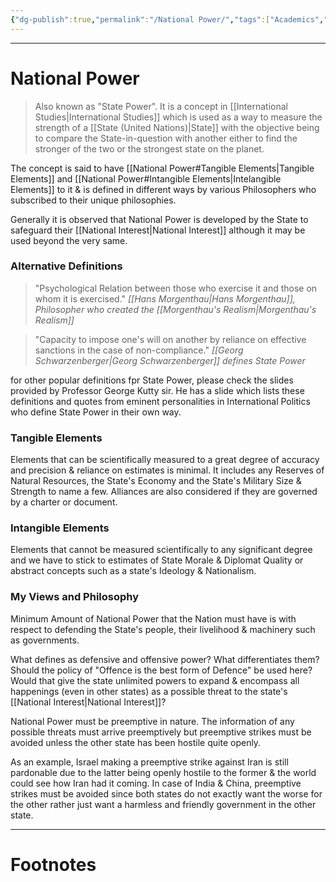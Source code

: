 ```yaml
---
{"dg-publish":true,"permalink":"/National Power/","tags":["Academics","politics"]}
---
```



---
# National Power
> Also known as "State Power".
> It is a concept in [[International Studies\|International Studies]] which is used as a way to measure the strength of a [[State (United Nations)\|State]] with the objective being to compare the State-in-question with another either to find the stronger of the two or the strongest state on the planet.

The concept is said to have [[National Power#Tangible Elements\|Tangible Elements]] and [[National Power#Intangible Elements\|Intelangible Elements]] to it & is defined in different ways by various Philosophers who subscribed to their unique philosophies.

Generally it is observed that National Power is developed by the State to safeguard their [[National Interest\|National Interest]] although it may be used beyond the very same.

### Alternative Definitions
> "Psychological Relation between those who exercise it and those on whom it is exercised."
> *[[Hans Morgenthau\|Hans Morgenthau]], Philosopher who created the [[Morgenthau's Realism\|Morgenthau's Realism]]*

> "Capacity to impose one's will on another by reliance on effective sanctions in the case of non-compliance."
> *[[Georg Schwarzenberger\|Georg Schwarzenberger]] defines State Power*

for other popular definitions fpr State Power, please check the slides provided by Professor George Kutty sir. He has a slide which lists these definitions and quotes from eminent personalities in International Politics who define State Power in their own way.
### Tangible Elements
Elements that can be scientifically measured to a great degree of accuracy and precision & reliance on estimates is minimal.
It includes any Reserves of Natural Resources, the State's Economy and the State's Military Size & Strength to name a few. Alliances are also considered if they are governed by a charter or document.

### Intangible Elements
Elements that cannot be measured scientifically to any significant degree and we have to stick to estimates of State Morale & Diplomat Quality or abstract concepts such as a state's Ideology & Nationalism. 

### My Views and Philosophy
Minimum Amount of National Power that the Nation must have is with respect to defending the State's people, their livelihood & machinery such as governments.

What defines as defensive and offensive power? What differentiates them? Should the policy of "Offence is the best form of Defence" be used here? Would that give the state unlimited powers to expand & encompass all happenings (even in other states) as a possible threat to the state's [[National Interest\|National Interest]]?

National Power must be preemptive in nature. The information of any possible threats must arrive preemptively but preemptive strikes must be avoided unless the other state has been hostile quite openly.

As an example, Israel making a preemptive strike against Iran is still pardonable due to the latter being openly hostile to the former & the world could see how Iran had it coming. In case of India & China, preemptive strikes must be avoided since both states do not exactly want the worse for the other rather just want a harmless and friendly government in the other state.

---
# Footnotes